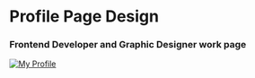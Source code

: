 # Profile Page Design

### Frontend Developer and Graphic Designer work page

<a href="">![My Profile]()</a>